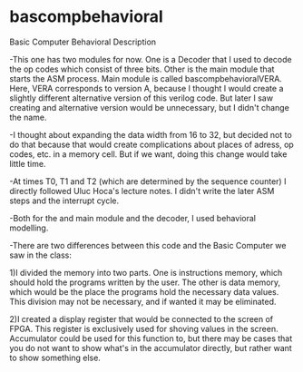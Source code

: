 # bascompbehavioral
Basic Computer Behavioral Description

-This one has two modules for now. One is a Decoder that I used to decode the op codes which consist of three bits. Other is the main module that starts the ASM process. Main module is called bascompbehavioralVERA. Here, VERA corresponds to version A, because I thought I would create a slightly different alternative version of this verilog code. But later I saw creating and alternative version would be unnecessary, but I didn't change the name.

-I thought about expanding the data width from 16 to 32, but decided not to do that because that would create complications about places of adress, op codes, etc. in a memory cell. But if we want, doing this change would take little time. 

-At times T0, T1 and T2 (which are determined by the sequence counter) I directly followed Uluc Hoca's lecture notes. I didn't write the later ASM steps and the interrupt cycle.

-Both for the and main module and the decoder, I used behavioral modelling.

-There are two differences between this code and the Basic Computer we saw in the class:

1)I divided the memory into two parts. One is instructions memory, which should hold the programs written by the user. The other is data memory, which would be the place the programs hold the necessary data values. This division may not be necessary, and if wanted it may be eliminated.

2)I created a display register that would be connected to the screen of FPGA. This register is exclusively used for shoving values in the screen. Accumulator could be used for this function to, but there may be cases that you do not want to show what's in the accumulator directly, but rather want to show something else.
